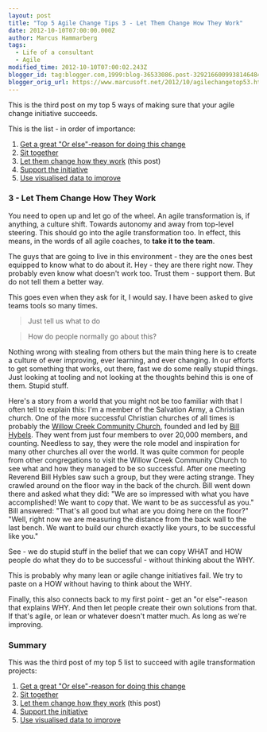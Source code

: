 ```yaml
---
layout: post
title: "Top 5 Agile Change Tips 3 - Let Them Change How They Work"
date: 2012-10-10T07:00:00.000Z
author: Marcus Hammarberg
tags:
  - Life of a consultant
  - Agile
modified_time: 2012-10-10T07:00:02.243Z
blogger_id: tag:blogger.com,1999:blog-36533086.post-3292166009938146484
blogger_orig_url: https://www.marcusoft.net/2012/10/agilechangetop53.html
---
```


This is the third post on my top 5 ways of making sure that your agile change initiative succeeds.

This is the list - in order of importance:

1. [Get a great "Or else"-reason for doing this change](https://www.marcusoft.net/2012/10/agilechangetop51.html)
2. [Sit together](https://www.marcusoft.net/2012/10/agilechangetop52.html)
3. [Let them change how they work](https://www.marcusoft.net/2012/10/agilechangetop53.html) (this post)
4. [Support the initiative](https://www.marcusoft.net/2012/10/agilechangetop54.html)
5. [Use visualised data to improve](https://www.marcusoft.net/2012/10/agilechangetop55.html)

### 3 - Let Them Change How They Work

You need to open up and let go of the wheel. An agile transformation is, if anything, a culture shift. Towards autonomy and away from top-level steering. This should go into the agile transformation too. In effect, this means, in the words of all agile coaches, to **take it to the team**.

The guys that are going to live in this environment - they are the ones best equipped to know what to do about it. Hey - they are there right now. They probably even know what doesn't work too. Trust them - support them. But do not tell them a better way.

This goes even when they ask for it, I would say. I have been asked to give teams tools so many times.

> Just tell us what to do

> How do people normally go about this?

Nothing wrong with stealing from others but the main thing here is to create a culture of ever improving, ever learning, and ever changing. In our efforts to get something that works, out there, fast we do some really stupid things. Just looking at tooling and not looking at the thoughts behind this is one of them. Stupid stuff.

Here's a story from a world that you might not be too familiar with that I often tell to explain this:
I'm a member of the Salvation Army, a Christian church. One of the more successful Christian churches of all times is probably the [Willow Creek Community Church](http://www.willowcreek.org/), founded and led by [Bill Hybels](http://en.wikipedia.org/wiki/Bill_Hybels). They went from just four members to over 20,000 members, and counting. Needless to say, they were the role model and inspiration for many other churches all over the world.
It was quite common for people from other congregations to visit the Willow Creek Community Church to see what and how they managed to be so successful.
After one meeting Reverend Bill Hybles saw such a group, but they were acting strange. They crawled around on the floor way in the back of the church. Bill went down there and asked what they did:
"We are so impressed with what you have accomplished! We want to copy that. We want to be as successful as you."
Bill answered: "That's all good but what are you doing here on the floor?"
"Well, right now we are measuring the distance from the back wall to the last bench. We want to build our church exactly like yours, to be successful like you."

See - we do stupid stuff in the belief that we can copy WHAT and HOW people do what they do to be successful - without thinking about the WHY.

This is probably why many lean or agile change initiatives fail. We try to paste on a HOW without having to think about the WHY.

Finally, this also connects back to my first point - get an "or else"-reason that explains WHY. And then let people create their own solutions from that. If that's agile, or lean or whatever doesn't matter much. As long as we're improving.

### Summary

This was the third post of my top 5 list to succeed with agile transformation projects:

1. [Get a great "Or else"-reason for doing this change](https://www.marcusoft.net/2012/10/agilechangetop51.html)
2. [Sit together](https://www.marcusoft.net/2012/10/agilechangetop52.html)
3. [Let them change how they work](https://www.marcusoft.net/2012/10/agilechangetop53.html) (this post)
4. [Support the initiative](https://www.marcusoft.net/2012/10/agilechangetop54.html)
5. [Use visualised data to improve](https://www.marcusoft.net/2012/10/agilechangetop55.html)
